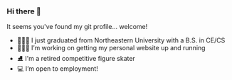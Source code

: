 ### Hi there 👋

It seems you've found my git profile... welcome!

- 👩🏼‍🎓 I just graduated from Northeastern University with a B.S. in CE/CS
- 🏃🏼‍♀️ I’m working on getting my personal website up and running
- ⛸️ I'm a retired competitive figure skater
- 💻 I’m open to employment!
